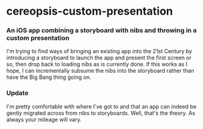# cereopsis-custom-presentation
### An iOS app combining a storyboard with nibs and throwing in a custom presentation

I'm trying to find ways of bringing an existing app into the 21st Century by introducing a storyboard to launch the app and present the first screen or so, then drop back to loading nibs as is currently done. If this works as I hope, I can incrementally subsume the nibs into the storyboard rather than have the Big Bang thing going on. 

### Update
I'm pretty comfortable with where I've got to and that an app can indeed be gently migrated across from nibs to storyboards. Well, that's the theory. As always your mileage will vary.
